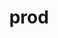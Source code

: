 ---
category: 4-letters
denotation: null
name: prod
reference_link: https://www.etymonline.com/word/prod
root_language: null
root_name: null
title: prod
type: free
word_sums:
- respelling: prod
  sum: 'Prod + '
---